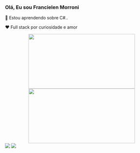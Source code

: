 ### Olá, Eu sou Francielen Morroni

🌱 Estou aprendendo sobre C#..

❤ Full stack por curiosidade e amor
<div align="center">
  <a href="https://github.com/francielenmorroni">
  <img height="180em" width= "350cm" src="https://github-readme-stats.vercel.app/api?username=francielenmorroni&show_icons=true&theme=dracula&include_all_commits=true&count_private=true"/>
  <img height="180em" width= "350cm" src="https://github-readme-stats.vercel.app/api/top-langs/?username=francielenmorroni&layout=compact&langs_count=7&theme=dracula"/>
</div> 
<div> 
  <a href="https://instagram.com/f.morroni" target="_blank"><img src="https://img.shields.io/badge/-Instagram-%23E4405F?style=for-the-badge&logo=instagram&logoColor=white" target="_blank"></a>
  <a href="https://www.linkedin.com/in/francielen-morroni-marques-59232821a/" target="_blank"><img src="https://img.shields.io/badge/-LinkedIn-%230077B5?style=for-the-badge&logo=linkedin&logoColor=white" target="_blank"></a> 
</div>
